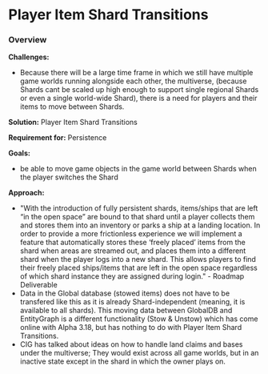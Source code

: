 # Player Item Shard Transitions
### Overview
__Challenges:__

* Because there will be a large time frame in which we still have multiple game worlds running alongside each other, the multiverse, (because Shards cant be scaled up high enough to support single regional Shards or even a single world-wide Shard), there is a need for players and their items to move between Shards.

__Solution:__ Player Item Shard Transitions

__Requirement for:__ Persistence

__Goals:__

* be able to move game objects in the game world between Shards when the player switches the Shard

__Approach:__

* "With the introduction of fully persistent shards, items/ships that are left “in the open space” are bound to that shard until a player collects them and stores them into an inventory or parks a ship at a landing location. In order to provide a more frictionless experience we will implement a feature that automatically stores these ‘freely placed’ items from the shard when areas are streamed out, and places them into a different shard when the player logs into a new shard. This allows players to find their freely placed ships/items that are left in the open space regardless of which shard instance they are assigned during login." - Roadmap Deliverable
* Data in the Global database (stowed items) does not have to be transfered like this as it is already Shard-independent (meaning, it is available to all shards). This moving data between GlobalDB and EntityGraph is a different functionality (Stow & Unstow) which has come online with Alpha 3.18, but has nothing to do with Player Item Shard Transitions.
* CIG has talked about ideas on how to handle land claims and bases under the multiverse; They would exist across all game worlds, but in an inactive state except in the shard in which the owner plays on.
